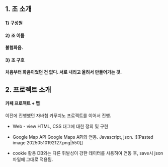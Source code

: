 ## 1. 조 소개
#### 1} 구성원
#### 2} 조 이름
**불협화음.**
#### 3} 조 구호
**처음부터 화음이었던 건 없다.
서로 내리고 올려서 만들어가는 것.**


## 2. 프로젝트 소개
#### 카페 프로젝트 + 맵
이전에 진행했던 자바칩 카푸치노 프로젝트를 이어서 진행.

- Web - view
	HTML, CSS 태그에 대한 정의 및 구현 
	
- Google Map API
	Google Maps API와 연동. Javascript, json.
	![[Pasted image 20250510192127.png|550]]
- cookie 활용
	DB와는 다른 휘발성이 강한 데이터를 사용하여 연동 후,
	save시 json 파일에 그대로 적용됨.
